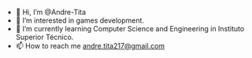 - 👋 Hi, I’m @Andre-Tita
- 👀 I’m interested in games development.
- 🌱 I’m currently learning Computer Science and Engineering in Instituto Superior Técnico.
- 📫 How to reach me andre.tita217@gmail.com

<!---
Andre-Tita/Andre-Tita is a ✨ special ✨ repository because its `README.md` (this file) appears on your GitHub profile.
You can click the Preview link to take a look at your changes.
--->
